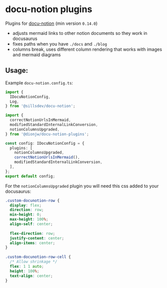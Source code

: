 # docu-notion plugins

Plugins for [docu-notion](https://www.npmjs.com/package/@sillsdev/docu-notion) (min version `0.14.0`)

 - adjusts mermaid links to other notion documents so they work in docusaurus
 - fixes paths when you have `./docs` and `./blog`
 - columns break, uses different column rendering that works with images and mermaid diagrams


## Usage:

Example `docu-notion.config.ts`:

```typescript
import {
  IDocuNotionConfig,
  Log,
} from '@sillsdev/docu-notion';

import {
  correctNotionUrlsInMermaid,
  modifiedStandardInternalLinkConversion,
  notionColumnsUpgraded,
} from '@dionjw/docu-notion-plugins';

const config: IDocuNotionConfig = {
  plugins: [
    notionColumnsUpgraded,
    correctNotionUrlsInMermaid(),
    modifiedStandardInternalLinkConversion,
  ],
};
export default config;
```

For the `notionColumnsUpgraded` plugin you will need this css added to your docusaurus:

```css
.custom-docunotion-row {
  display: flex;
  direction: row;
  min-height: 0;
  max-height: 100%;
  align-self: center;
  
  flex-direction: row;
  justify-content: center;
  align-items: center;
}
  
.custom-docunotion-row-cell {
  /* Allow shrinkage */
  flex: 1 1 auto;
  height: 100%;
  text-align: center;
}

```